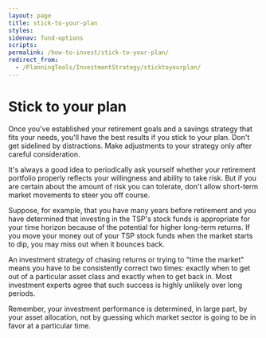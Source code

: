 ```yaml
---
layout: page
title: stick-to-your-plan
styles:
sidenav: fund-options
scripts:
permalink: /how-to-invest/stick-to-your-plan/
redirect_from:
  - /PlanningTools/InvestmentStrategy/sticktoyourplan/
---
```


# Stick to your plan

Once you've established your retirement goals and a savings strategy that fits your needs, you'll have the best results if you stick to your plan. Don't get sidelined by distractions. Make adjustments to your strategy only after careful consideration.

It's always a good idea to periodically ask yourself whether your retirement portfolio properly reflects your willingness and ability to take risk. But if you are certain about the amount of risk you can tolerate, don't allow short-term market movements to steer you off course.

Suppose, for example, that you have many years before retirement and you have determined that investing in the TSP's stock funds is appropriate for your time horizon because of the potential for higher long-term returns. If you move your money out of your TSP stock funds when the market starts to dip, you may miss out when it bounces back.

An investment strategy of chasing returns or trying to "time the market" means you have to be consistently correct two times: exactly when to get out of a particular asset class and exactly when to get back in. Most investment experts agree that such success is highly unlikely over long periods.

Remember, your investment performance is determined, in large part, by your asset allocation, not by guessing which market sector is going to be in favor at a particular time.
